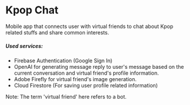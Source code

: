 # Kpop Chat

Mobile app that connects user with virtual friends to chat about Kpop related stuffs and share common interests.

##### Used services:

- Firebase Authentication (Google Sign In)
- OpenAI for generating message reply to user's message based on the current conversation and virtual friend's profile information.
- Adobe Firefly for virtual friend's image generation.
- Cloud Firestore (For saving user profile related information)

Note: The term 'virtual friend' here refers to a bot.

